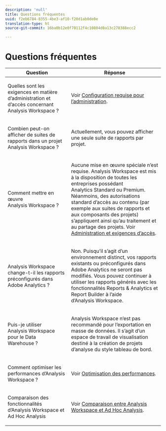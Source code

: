 ```yaml
---
description: 'null'
title: Questions fréquentes
uuid: f2eb6784-8355-4be3-af10-f20d1ab0de0e
translation-type: ht
source-git-commit: 16ba0b12e0f70112f4c10804d0a13c278388ecc2

---
```



# Questions fréquentes

<table id="table_BC4237EC03FF42579CC736498D6654F9"> 
 <thead> 
  <tr> 
   <th colname="col1" class="entry"> Question </th> 
   <th colname="col2" class="entry"> Réponse </th> 
  </tr> 
 </thead>
 <tbody> 
  <tr> 
   <td colname="col1"> <p>Quelles sont les exigences en matière d’administration et d’accès concernant Analysis Workspace ? </p> </td> 
   <td colname="col2"> <p>Voir  <a href="/help/analyze/analysis-workspace/frequently-asked-questions-analysis-workspace.md"  > Configuration requise pour l’administration</a>. </p> </td> 
  </tr> 
  <tr> 
   <td colname="col1"> <p>Combien peut-on afficher de suites de rapports dans un projet Analysis Workspace ? </p> </td> 
   <td colname="col2"> <p>Actuellement, vous pouvez afficher une seule suite de rapports par projet. </p> </td> 
  </tr> 
  <tr> 
   <td colname="col1"> <p>Comment mettre en œuvre Analysis Workspace ? </p> </td> 
   <td colname="col2"> <p>Aucune mise en œuvre spéciale n’est requise. Analysis Workspace est mis à la disposition de toutes les entreprises possédant Analytics Standard ou Premium. Néanmoins, des autorisations standard d’accès au contenu (par exemple aux suites de rapports et aux composants des projets) s’appliquent ainsi qu’au traitement et au partage des projets. Voir <a href="/help/analyze/analysis-workspace/frequently-asked-questions-analysis-workspace.md#section_FD3737DE452F4F6CA181F13FF3DC668F"  > Administration et exigences d’accès</a>. </p> </td> 
  </tr> 
  <tr> 
   <td colname="col1"> <p>Analysis Workspace change-t-il les rapports préconfigurés dans Adobe Analytics ? </p> </td> 
   <td colname="col2"> <p>Non. Puisqu’il s’agit d’un environnement distinct, vos rapports existants ou préconfigurés dans Adobe Analytics ne seront pas modifiés. Vous pouvez continuer à utiliser les rapports générés avec les fonctionnalités Reports &amp; Analytics et Report Builder à l’aide d’Analysis Workspace. </p> </td> 
  </tr> 
  <tr> 
   <td colname="col1"> <p>Puis-je utiliser Analysis Workspace pour le Data Warehouse ? </p> </td> 
   <td colname="col2"> <p>Analysis Workspace n’est pas recommandé pour l’exportation en masse de données. Il s’agit d’un espace de travail de visualisation destiné à la création de projets d’analyse du style tableau de bord. </p> </td> 
  </tr>
  <tr> 
   <td colname="col1"> <p>Comment optimiser les performances d’Analysis Workspace ? </p> </td> 
   <td colname="col2"> <p>Voir <a href="/help/analyze/analysis-workspace/optimizing-performance.md"  > Optimisation des performances</a>. </p> </td> 
  </tr> 
  <tr> 
   <td colname="col1"> <p>Comparaison des fonctionnalités d’Analysis Workspace et Ad Hoc Analysis </p> </td> 
   <td colname="col2"> <p>Voir <a href="/help/analyze/analysis-workspace/adhocanalysis-vs-analysisworkspace.md"  > Comparaison entre Analysis Workspace et Ad Hoc Analysis</a>. </p> </td> 
  </tr> 
 </tbody> 
</table>

